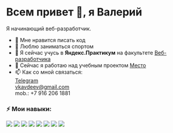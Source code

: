 # Всем привет 👋, я Валерий

Я начинающий веб-разработчик.  
- 🎉 Мне нравится писать код
- 💪 Люблю заниматься спортом 
- 🌱 Я сейчас учусь в __Яндекс.Практикум__ на факультете [Веб-разработчика](https://practicum.yandex.ru/profile/web/)
- 🔭 Сейчас я работаю над учебным проектом [Место](https://valeryavdeev.github.io/mesto/)
- 📫 Как со мной связаться:  
[Telegram](https://t.me/Valery_Avdeev)  
[vkavdeev@gmail.com](vkavdeev@gmail.com)  
mob.: +7 916 206 1881


### ⚡ Мои навыки:


![](https://img.shields.io/badge/HTML-fc0303?style=for-the-badge&logo=HTML)
![](https://img.shields.io/badge/CSS-1703fc?style=for-the-badge&logo=CSS)
![](https://img.shields.io/badge/JavaScript-a19c94?style=for-the-badge&logo=JavaScript)
![](https://img.shields.io/badge/WebPack-9a06bf?style=for-the-badge&logo=webpack)
![](https://img.shields.io/badge/git-000?style=for-the-badge&logo=git)
![](https://img.shields.io/badge/BEM-00?style=for-the-badge&logo=BEM)
![](https://img.shields.io/badge/figma-F4C430?style=for-the-badge&logo=figma)
![](https://img.shields.io/badge/REACT-191970?style=for-the-badge&logo=REACT)

[comment]: <> (![]&#40;https://img.shields.io/badge/REDUX-800000?style=for-the-badge&logo=REDUX&#41;)

[comment]: <> (![]&#40;https://img.shields.io/badge/React-ff5eb4?style=for-the-badge&logo=react&#41;)

[comment]: <> (![]&#40;https://img.shields.io/badge/mongoDB-5effff?style=for-the-badge&logo=mongoDB&#41;)
